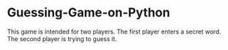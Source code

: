 # Guessing-Game-on-Python

This game is intended for two players. 
The first player enters a secret word.
The second player is trying to guess it.
